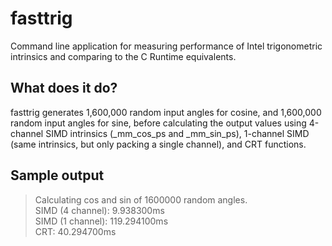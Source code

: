 # fasttrig
Command line application for measuring performance of Intel trigonometric intrinsics and comparing to the C Runtime equivalents.

## What does it do?
fasttrig generates 1,600,000 random input angles for cosine, and 1,600,000 random input angles for sine, before calculating the output values using 4-channel SIMD intrinsics (_mm_cos_ps and _mm_sin_ps), 1-channel SIMD (same intrinsics, but only packing a single channel), and CRT functions.

## Sample output
> Calculating cos and sin of 1600000 random angles.  
> SIMD (4 channel): 9.938300ms  
> SIMD (1 channel): 119.294100ms  
> CRT: 40.294700ms  

